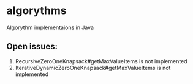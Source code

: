 # algorythms
Algorythm implementaions in Java
## Open issues:
1. RecursiveZeroOneKnapsack#getMaxValueItems is not implemented
2. IterativeDynamicZeroOneKnapsack#getMaxValueItems is not implemented
 
 
